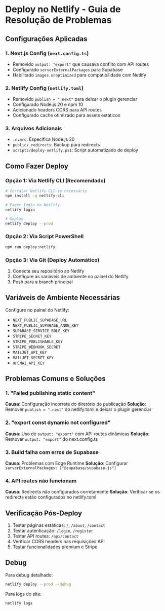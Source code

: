 # Deploy no Netlify - Guia de Resolução de Problemas

## Configurações Aplicadas

### 1. Next.js Config (`next.config.ts`)

- Removido `output: "export"` que causava conflito com API routes
- Configurado `serverExternalPackages` para Supabase
- Habilitado `images.unoptimized` para compatibilidade com Netlify

### 2. Netlify Config (`netlify.toml`)

- Removido `publish = ".next"` para deixar o plugin gerenciar
- Configurado Node.js 20 e npm 10
- Adicionado headers CORS para API routes
- Configurado cache otimizado para assets estáticos

### 3. Arquivos Adicionais

- `.nvmrc`: Especifica Node.js 20
- `public/_redirects`: Backup para redirects
- `scripts/deploy-netlify.ps1`: Script automatizado de deploy

## Como Fazer Deploy

### Opção 1: Via Netlify CLI (Recomendado)

```bash
# Instalar Netlify CLI se necessário
npm install -g netlify-cli

# Fazer login no Netlify
netlify login

# Deploy
netlify deploy --prod
```

### Opção 2: Via Script PowerShell

```bash
npm run deploy:netlify
```

### Opção 3: Via Git (Deploy Automático)

1. Conecte seu repositório ao Netlify
2. Configure as variáveis de ambiente no painel do Netlify
3. Push para a branch principal

## Variáveis de Ambiente Necessárias

Configure no painel do Netlify:

- `NEXT_PUBLIC_SUPABASE_URL`
- `NEXT_PUBLIC_SUPABASE_ANON_KEY`
- `SUPABASE_SERVICE_ROLE_KEY`
- `STRIPE_SECRET_KEY`
- `STRIPE_PUBLISHABLE_KEY`
- `STRIPE_WEBHOOK_SECRET`
- `MAILJET_API_KEY`
- `MAILJET_SECRET_KEY`
- `OPENAI_API_KEY`

## Problemas Comuns e Soluções

### 1. "Failed publishing static content"

**Causa**: Configuração incorreta do diretório de publicação
**Solução**: Remover `publish = ".next"` do netlify.toml e deixar o plugin gerenciar

### 2. "export const dynamic not configured"

**Causa**: Uso de `output: "export"` com API routes dinâmicas
**Solução**: Remover `output: "export"` do next.config.ts

### 3. Build falha com erros de Supabase

**Causa**: Problemas com Edge Runtime
**Solução**: Configurar `serverExternalPackages: ["@supabase/supabase-js"]`

### 4. API routes não funcionam

**Causa**: Redirects não configurados corretamente
**Solução**: Verificar se os redirects estão configurados no netlify.toml

## Verificação Pós-Deploy

1. Testar páginas estáticas: `/`, `/about`, `/contact`
2. Testar autenticação: `/login`, `/register`
3. Testar API routes: `/api/contact`
4. Verificar CORS headers nas requisições API
5. Testar funcionalidades premium e Stripe

## Debug

Para debug detalhado:

```bash
netlify deploy --prod --debug
```

Para logs do site:

```bash
netlify logs
```
